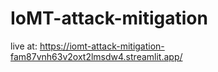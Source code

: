 # IoMT-attack-mitigation

live at: https://iomt-attack-mitigation-fam87vnh63v2oxt2lmsdw4.streamlit.app/